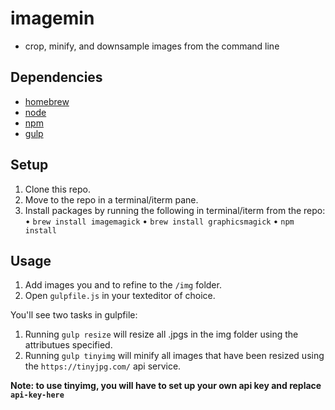 # imagemin
- crop, minify, and downsample images from the command line

## Dependencies
- [homebrew](https://brew.sh/)
- [node](https://nodejs.org/en/)
- [npm](https://www.npmjs.com/)
- [gulp](https://gulpjs.com/)

## Setup
1. Clone this repo.
2. Move to the repo in a terminal/iterm pane.
3. Install packages by running the following in terminal/iterm from the repo:
 • `brew install imagemagick`
 • `brew install graphicsmagick`
 • `npm install`

## Usage
1. Add images you and to refine to the `/img` folder.
2. Open `gulpfile.js` in your texteditor of choice.

You'll see two tasks in gulpfile:
1. Running `gulp resize` will resize all .jpgs in the img folder using the attributues specified.
2. Running `gulp tinyimg` will minify all images that have been resized using the `https://tinyjpg.com/` api service. 

**Note: to use tinyimg, you will have to set up your own api key and replace `api-key-here`**